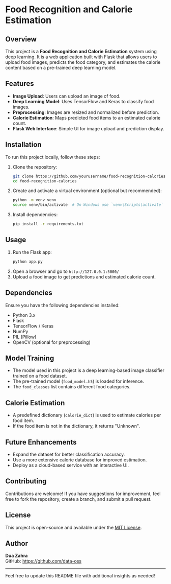 # Food Recognition and Calorie Estimation

## Overview
This project is a **Food Recognition and Calorie Estimation** system using deep learning. It is a web application built with Flask that allows users to upload food images, predicts the food category, and estimates the calorie content based on a pre-trained deep learning model.

## Features
- **Image Upload**: Users can upload an image of food.
- **Deep Learning Model**: Uses TensorFlow and Keras to classify food images.
- **Preprocessing**: Images are resized and normalized before prediction.
- **Calorie Estimation**: Maps predicted food items to an estimated calorie count.
- **Flask Web Interface**: Simple UI for image upload and prediction display.

## Installation
To run this project locally, follow these steps:

1. Clone the repository:
   ```sh
   git clone https://github.com/yourusername/food-recognition-calories.git
   cd food-recognition-calories
   ```

2. Create and activate a virtual environment (optional but recommended):
   ```sh
   python -m venv venv
   source venv/bin/activate  # On Windows use `venv\Scripts\activate`
   ```

3. Install dependencies:
   ```sh
   pip install -r requirements.txt
   ```

## Usage
1. Run the Flask app:
   ```sh
   python app.py
   ```
2. Open a browser and go to `http://127.0.0.1:5000/`
3. Upload a food image to get predictions and estimated calorie count.

## Dependencies
Ensure you have the following dependencies installed:
- Python 3.x
- Flask
- TensorFlow / Keras
- NumPy
- PIL (Pillow)
- OpenCV (optional for preprocessing)

## Model Training
- The model used in this project is a deep learning-based image classifier trained on a food dataset.
- The pre-trained model (`food_model.h5`) is loaded for inference.
- The `food_classes` list contains different food categories.

## Calorie Estimation
- A predefined dictionary (`calorie_dict`) is used to estimate calories per food item.
- If the food item is not in the dictionary, it returns "Unknown".

## Future Enhancements
- Expand the dataset for better classification accuracy.
- Use a more extensive calorie database for improved estimation.
- Deploy as a cloud-based service with an interactive UI.

## Contributing
Contributions are welcome! If you have suggestions for improvement, feel free to fork the repository, create a branch, and submit a pull request.

## License
This project is open-source and available under the [MIT License](LICENSE).

## Author
**Dua Zahra**  
GitHub: https://github.com/data-oss

---
Feel free to update this README file with additional insights as needed!

